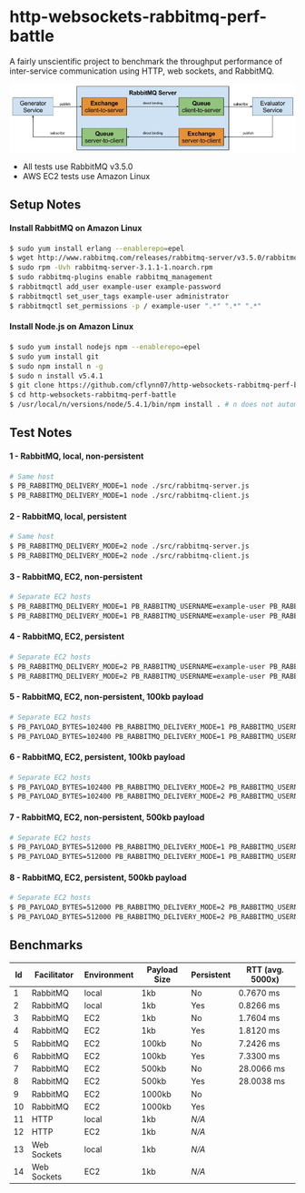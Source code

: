 http-websockets-rabbitmq-perf-battle
====================================

A fairly unscientific project to benchmark the throughput performance of inter-service communication using HTTP, web sockets, and RabbitMQ.

![RabbitMQ Test Diagram](https://raw.githubusercontent.com/cflynn07/http-websockets-rabbitmq-perf-battle/master/RabbitMQ_Test_Diagram.jpg)

- All tests use RabbitMQ v3.5.0
- AWS EC2 tests use Amazon Linux

Setup Notes
-----------
#### Install RabbitMQ on Amazon Linux
```bash
$ sudo yum install erlang --enablerepo=epel
$ wget http://www.rabbitmq.com/releases/rabbitmq-server/v3.5.0/rabbitmq-server-3.5.0-1.noarch.rpm
$ sudo rpm -Uvh rabbitmq-server-3.1.1-1.noarch.rpm
$ sudo rabbitmq-plugins enable rabbitmq_management
$ rabbitmqctl add_user example-user example-password
$ rabbitmqctl set_user_tags example-user administrator
$ rabbitmqctl set_permissions -p / example-user ".*" ".*" ".*"
```

#### Install Node.js on Amazon Linux
```bash
$ sudo yum install nodejs npm --enablerepo=epel
$ sudo yum install git
$ sudo npm install n -g
$ sudo n install v5.4.1
$ git clone https://github.com/cflynn07/http-websockets-rabbitmq-perf-battle.git
$ cd http-websockets-rabbitmq-perf-battle
$ /usr/local/n/versions/node/5.4.1/bin/npm install . # n does not automatically set symlink on Amazon Linux
```

Test Notes
----------
#### 1 - RabbitMQ, local, non-persistent
```bash
# Same host
$ PB_RABBITMQ_DELIVERY_MODE=1 node ./src/rabbitmq-server.js
$ PB_RABBITMQ_DELIVERY_MODE=1 node ./src/rabbitmq-client.js
```

#### 2 - RabbitMQ, local, persistent
```bash
# Same host
$ PB_RABBITMQ_DELIVERY_MODE=2 node ./src/rabbitmq-server.js
$ PB_RABBITMQ_DELIVERY_MODE=2 node ./src/rabbitmq-client.js
```

#### 3 - RabbitMQ, EC2, non-persistent
```bash
# Separate EC2 hosts
$ PB_RABBITMQ_DELIVERY_MODE=1 PB_RABBITMQ_USERNAME=example-user PB_RABBITMQ_PASSWORD=example-password PB_RABBITMQ_HOST=ip-***-***-***-***.us-west-2.compute.internal /usr/local/n/versions/node/5.4.1/bin/node src/rabbitmq-server.js
$ PB_RABBITMQ_DELIVERY_MODE=1 PB_RABBITMQ_USERNAME=example-user PB_RABBITMQ_PASSWORD=example-password PB_RABBITMQ_HOST=ip-***-***-***-***.us-west-2.compute.internal /usr/local/n/versions/node/5.4.1/bin/node src/rabbitmq-client.js
```

#### 4 - RabbitMQ, EC2, persistent
```bash
# Separate EC2 hosts
$ PB_RABBITMQ_DELIVERY_MODE=2 PB_RABBITMQ_USERNAME=example-user PB_RABBITMQ_PASSWORD=example-password PB_RABBITMQ_HOST=ip-***-***-***-***.us-west-2.compute.internal /usr/local/n/versions/node/5.4.1/bin/node src/rabbitmq-server.js
$ PB_RABBITMQ_DELIVERY_MODE=2 PB_RABBITMQ_USERNAME=example-user PB_RABBITMQ_PASSWORD=example-password PB_RABBITMQ_HOST=ip-***-***-***-***.us-west-2.compute.internal /usr/local/n/versions/node/5.4.1/bin/node src/rabbitmq-client.js
```

#### 5 - RabbitMQ, EC2, non-persistent, 100kb payload
```bash
# Separate EC2 hosts
$ PB_PAYLOAD_BYTES=102400 PB_RABBITMQ_DELIVERY_MODE=1 PB_RABBITMQ_USERNAME=example-user PB_RABBITMQ_PASSWORD=example-password PB_RABBITMQ_HOST=ip-***-***-***-***.us-west-2.compute.internal /usr/local/n/versions/node/5.4.1/bin/node src/rabbitmq-server.js
$ PB_PAYLOAD_BYTES=102400 PB_RABBITMQ_DELIVERY_MODE=1 PB_RABBITMQ_USERNAME=example-user PB_RABBITMQ_PASSWORD=example-password PB_RABBITMQ_HOST=ip-***-***-***-***.us-west-2.compute.internal /usr/local/n/versions/node/5.4.1/bin/node src/rabbitmq-client.js
```

#### 6 - RabbitMQ, EC2, persistent, 100kb payload
```bash
# Separate EC2 hosts
$ PB_PAYLOAD_BYTES=102400 PB_RABBITMQ_DELIVERY_MODE=2 PB_RABBITMQ_USERNAME=example-user PB_RABBITMQ_PASSWORD=example-password PB_RABBITMQ_HOST=ip-***-***-***-***.us-west-2.compute.internal /usr/local/n/versions/node/5.4.1/bin/node src/rabbitmq-server.js
$ PB_PAYLOAD_BYTES=102400 PB_RABBITMQ_DELIVERY_MODE=2 PB_RABBITMQ_USERNAME=example-user PB_RABBITMQ_PASSWORD=example-password PB_RABBITMQ_HOST=ip-***-***-***-***.us-west-2.compute.internal /usr/local/n/versions/node/5.4.1/bin/node src/rabbitmq-client.js
```

#### 7 - RabbitMQ, EC2, non-persistent, 500kb payload
```bash
# Separate EC2 hosts
$ PB_PAYLOAD_BYTES=512000 PB_RABBITMQ_DELIVERY_MODE=1 PB_RABBITMQ_USERNAME=example-user PB_RABBITMQ_PASSWORD=example-password PB_RABBITMQ_HOST=ip-***-***-***-***.us-west-2.compute.internal /usr/local/n/versions/node/5.4.1/bin/node src/rabbitmq-server.js
$ PB_PAYLOAD_BYTES=512000 PB_RABBITMQ_DELIVERY_MODE=1 PB_RABBITMQ_USERNAME=example-user PB_RABBITMQ_PASSWORD=example-password PB_RABBITMQ_HOST=ip-***-***-***-***.us-west-2.compute.internal /usr/local/n/versions/node/5.4.1/bin/node src/rabbitmq-client.js
```

#### 8 - RabbitMQ, EC2, persistent, 500kb payload
```bash
# Separate EC2 hosts
$ PB_PAYLOAD_BYTES=512000 PB_RABBITMQ_DELIVERY_MODE=2 PB_RABBITMQ_USERNAME=example-user PB_RABBITMQ_PASSWORD=example-password PB_RABBITMQ_HOST=ip-***-***-***-***.us-west-2.compute.internal /usr/local/n/versions/node/5.4.1/bin/node src/rabbitmq-server.js
$ PB_PAYLOAD_BYTES=512000 PB_RABBITMQ_DELIVERY_MODE=2 PB_RABBITMQ_USERNAME=example-user PB_RABBITMQ_PASSWORD=example-password PB_RABBITMQ_HOST=ip-***-***-***-***.us-west-2.compute.internal /usr/local/n/versions/node/5.4.1/bin/node src/rabbitmq-client.js
```

Benchmarks
----------
Id | Facilitator | Environment | Payload Size | Persistent | RTT (avg. 5000x)
---|-------------|-------------|--------------|------------|-----------------
1  | RabbitMQ    | local       | 1kb          | No         | 0.7670 ms
2  | RabbitMQ    | local       | 1kb          | Yes        | 0.8266 ms
3  | RabbitMQ    | EC2         | 1kb          | No         | 1.7604 ms
4  | RabbitMQ    | EC2         | 1kb          | Yes        | 1.8120 ms
5  | RabbitMQ    | EC2         | 100kb        | No         | 7.2426 ms
6  | RabbitMQ    | EC2         | 100kb        | Yes        | 7.3300 ms
7  | RabbitMQ    | EC2         | 500kb        | No         | 28.0066 ms
8  | RabbitMQ    | EC2         | 500kb        | Yes        | 28.0038 ms
9  | RabbitMQ    | EC2         | 1000kb       | No         | 
10 | RabbitMQ    | EC2         | 1000kb       | Yes        | 
11 | HTTP        | local       | 1kb          | *N/A*      | 
12 | HTTP        | EC2         | 1kb          | *N/A*      | 
13 | Web Sockets | local       | 1kb          | *N/A*      | 
14 | Web Sockets | EC2         | 1kb          | *N/A*      | 
